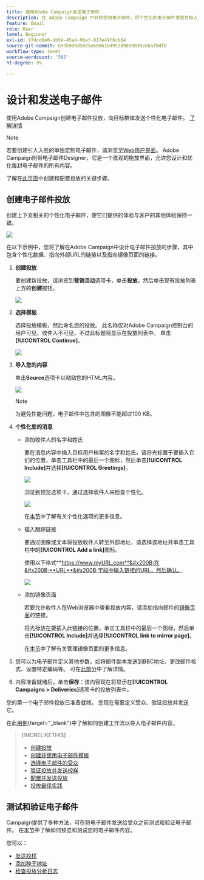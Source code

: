 ```yaml
---
title: 使用Adobe Campaign发送电子邮件
description: 在 Adobe Campaign 中开始使用电子邮件。将个性化的电子邮件发给目标人群。
feature: Email
role: User
level: Beginner
exl-id: 97dcd0e0-db5b-45a4-96af-817e49f6cb64
source-git-commit: 693b9d9d50d5e60061bd952090380382ebaf8df8
workflow-type: tm+mt
source-wordcount: '565'
ht-degree: 9%

---
```


# 设计和发送电子邮件

使用Adobe Campaign创建电子邮件投放，向目标群体发送个性化电子邮件。 [了解详情](../send/send.md)

>[!NOTE]
>
>若要创建引人入胜的单独定制电子邮件，请浏览至[Web用户界面](../start/campaign-ui.md#campaign-web-user-interface-ac-web-ui)。 Adobe Campaign附带电子邮件Designer，它是一个直观的拖放界面，允许您设计和优化每封电子邮件的所有内容。


了解在[此页面](../start/create-message.md)中创建和配置投放的关键步骤。

## 创建电子邮件投放

创建上下文相关的个性化电子邮件，使它们提供的体验与客户的其他体验保持一致。

![](assets/new-email-content.png)


在以下示例中，您将了解在Adobe Campaign中设计电子邮件投放的步骤，其中包含个性化数据、指向外部URL的链接以及指向镜像页面的链接。

1. **创建投放**

   要创建新投放，请浏览到&#x200B;**营销活动**&#x200B;选项卡，单击&#x200B;**投放**，然后单击现有投放列表上方的&#x200B;**创建**&#x200B;按钮。

   ![](assets/delivery_step_1.png)

1. **选择模板**

   选择投放模板，然后命名您的投放。 此名称仅对Adobe Campaign控制台的用户可见，收件人不可见，不过此标题将显示在投放列表中。 单击 **[!UICONTROL Continue]**。

   ![](assets/dce_delivery_model.png)

1. **导入您的内容**

   单击&#x200B;**Source**&#x200B;选项卡以粘贴您的HTML内容。

   ![](assets/paste-content.png)

   >[!NOTE]
   >
   >为避免性能问题，电子邮件中包含的图像不能超过100 KB。

1. **个性化您的消息**

   * 添加收件人的名字和姓氏

     要在消息内容中插入目标用户档案的名字和姓氏，请将光标置于要插入它们的位置，单击工具栏中的最后一个图标，然后单击&#x200B;**[!UICONTROL Include]**&#x200B;并选择&#x200B;**[!UICONTROL Greetings]**。

     ![](assets/include-greetings.png)

     浏览到预览选项卡，通过选择收件人来检查个性化。

     ![](assets/perso-check.png)

     在[本节](personalize.md)中了解有关个性化选项的更多信息。

   * 插入跟踪链接

     要通过图像或文本将投放收件人转至外部地址，请选择该地址并单击工具栏中的&#x200B;**[!UICONTROL Add a link]**&#x200B;图标。

     使用以下格式&#x200B;**https://www.myURL.com**&#x200B;在&#x200B;**URL**&#x200B;字段中输入链接的URL，然后确认。

     ![](assets/add-a-link.png)

   * 添加镜像页面

     若要允许收件人在Web浏览器中查看投放内容，请添加指向邮件的[镜像页面](mirror-page.md)的链接。

     将光标放在要插入此链接的位置，单击工具栏中的最后一个图标，然后单击&#x200B;**[!UICONTROL Include]**&#x200B;并选择&#x200B;**[!UICONTROL link to mirror page]**。

     在[本节](mirror-page.md#link-to-mirror-page)中了解有关管理镜像页面的更多信息。

1. 您可以为电子邮件定义其他参数，如将邮件副本发送到BBC地址、更改邮件格式、设置特定编码等。 可在[此部分](email-parameters.md)中了解详情。

1. 内容准备就绪后，单击&#x200B;**保存**：该内容现在将显示在&#x200B;**[!UICONTROL Campaigns > Deliveries]**&#x200B;选项卡的投放列表中。

您的第一个电子邮件投放已准备就绪。 您现在需要定义受众、验证投放并发送它。

在此[用例](https://experienceleague.adobe.com/docs/campaign/automation/workflows/use-cases/deliveries/load-delivery-content.html){target="_blank"}中了解如何创建工作流以导入电子邮件内容。

>[!MORELIKETHIS]
>
>* [创建投放](../start/create-message.md)
>* [创建并使用电子邮件模板](create-templates.md)
>* [选择电子邮件的受众](../audiences/gs-audiences.md)
>* [验证投放并发送校样](preview-and-proof.md)
>* [配置并发送投放](configure-and-send.md)
>* [投放最佳实践](../start/delivery-best-practices.md)

## 测试和验证电子邮件

Campaign提供了多种方法，可在将电子邮件发送给受众之前测试和验证电子邮件。 在[本节](../send/preview-and-proof.md)中了解如何预览和测试您的电子邮件内容。

您可以：

* [发送校样](preview-and-proof.md)
* [添加种子地址](../audiences/test-profiles.md)
* [检查投放分析日志](delivery-analysis.md)

